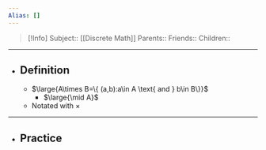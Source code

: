 ```yaml
---
Alias: []
---
```

> [!Info]
> Subject:: [[Discrete Math]]
> Parents:: 
> Friends:: 
> Children:: 
---
- ## Definition
	- $\large{A\times B=\{ (a,b):a\in A \text{ and } b\in B\}}$
		- $\large{\mid A}$
	- Notated with $\times$
---
- ## Practice
